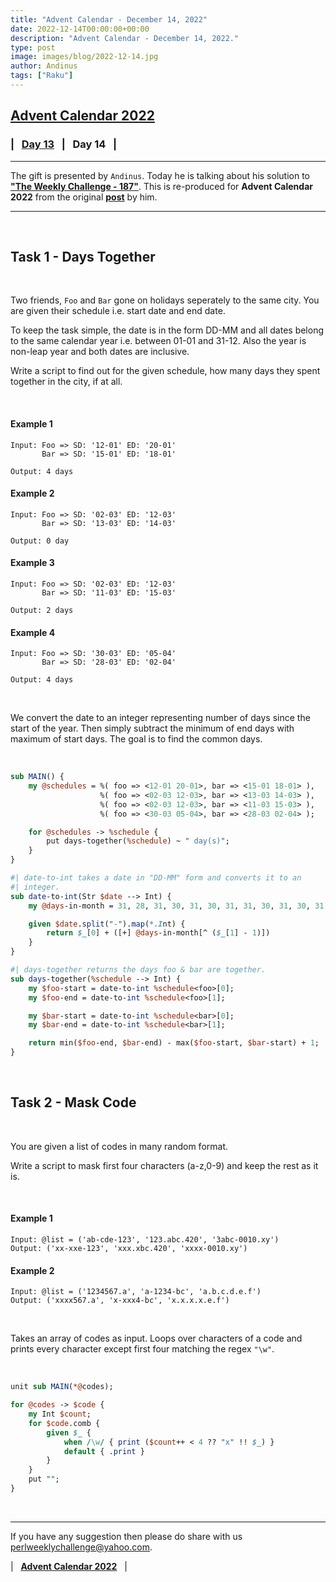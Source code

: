 ```yaml
---
title: "Advent Calendar - December 14, 2022"
date: 2022-12-14T00:00:00+00:00
description: "Advent Calendar - December 14, 2022."
type: post
image: images/blog/2022-12-14.jpg
author: Andinus
tags: ["Raku"]
---
```


## [**Advent Calendar 2022**](/blog/advent-calendar-2022)
### | &nbsp; [**Day 13**](/blog/advent-calendar-2022-12-13) &nbsp; | &nbsp; **Day 14** &nbsp; |
***

The gift is presented by `Andinus`. Today he is talking about his solution to [**"The Weekly Challenge - 187"**](/blog/perl-weekly-challenge-187). This is re-produced for **Advent Calendar 2022** from the original [**post**](https://andinus.unfla.me/pwc/challenge-187) by him.

***

<br>

## Task 1 - Days Together

<br>

Two friends, `Foo` and `Bar` gone on holidays seperately to the same city. You are given their schedule i.e. start date and end date.

To keep the task simple, the date is in the form DD-MM and all dates belong to the same calendar year i.e. between 01-01 and 31-12. Also the year is non-leap year and both dates are inclusive.

Write a script to find out for the given schedule, how many days they spent together in the city, if at all.

<br>

#### Example 1
    Input: Foo => SD: '12-01' ED: '20-01'
           Bar => SD: '15-01' ED: '18-01'

    Output: 4 days

#### Example 2
    Input: Foo => SD: '02-03' ED: '12-03'
           Bar => SD: '13-03' ED: '14-03'

    Output: 0 day

#### Example 3
    Input: Foo => SD: '02-03' ED: '12-03'
           Bar => SD: '11-03' ED: '15-03'

    Output: 2 days

#### Example 4
    Input: Foo => SD: '30-03' ED: '05-04'
           Bar => SD: '28-03' ED: '02-04'

    Output: 4 days

<br>

We convert the date to an integer representing number of days since the start of the year. Then simply subtract the minimum of end days with maximum of start days. The goal is to find the common days.

<br>

```perl
sub MAIN() {
    my @schedules = %( foo => <12-01 20-01>, bar => <15-01 18-01> ),
                    %( foo => <02-03 12-03>, bar => <13-03 14-03> ),
                    %( foo => <02-03 12-03>, bar => <11-03 15-03> ),
                    %( foo => <30-03 05-04>, bar => <28-03 02-04> );

    for @schedules -> %schedule {
        put days-together(%schedule) ~ " day(s)";
    }
}

#| date-to-int takes a date in "DD-MM" form and converts it to an
#| integer.
sub date-to-int(Str $date --> Int) {
    my @days-in-month = 31, 28, 31, 30, 31, 30, 31, 31, 30, 31, 30, 31;

    given $date.split("-").map(*.Int) {
        return $_[0] + ([+] @days-in-month[^ ($_[1] - 1)])
    }
}

#| days-together returns the days foo & bar are together.
sub days-together(%schedule --> Int) {
    my $foo-start = date-to-int %schedule<foo>[0];
    my $foo-end = date-to-int %schedule<foo>[1];

    my $bar-start = date-to-int %schedule<bar>[0];
    my $bar-end = date-to-int %schedule<bar>[1];

    return min($foo-end, $bar-end) - max($foo-start, $bar-start) + 1;
}
```

<br>

## Task 2 - Mask Code

<br>

You are given a list of codes in many random format.

Write a script to mask first four characters (a-z,0-9) and keep the rest as it is.

<br>

#### Example 1

    Input: @list = ('ab-cde-123', '123.abc.420', '3abc-0010.xy')
    Output: ('xx-xxe-123', 'xxx.xbc.420', 'xxxx-0010.xy')

#### Example 2

    Input: @list = ('1234567.a', 'a-1234-bc', 'a.b.c.d.e.f')
    Output: ('xxxx567.a', 'x-xxx4-bc', 'x.x.x.x.e.f')

<br>

Takes an array of codes as input. Loops over characters of a code and prints every character except first four matching the regex `"\w"`.

<br>

```perl
unit sub MAIN(*@codes);

for @codes -> $code {
    my Int $count;
    for $code.comb {
        given $_ {
            when /\w/ { print ($count++ < 4 ?? "x" !! $_) }
            default { .print }
        }
    }
    put "";
}
```

<br>

***

If you have any suggestion then please do share with us <perlweeklychallenge@yahoo.com>.

| &nbsp; [**Advent Calendar 2022**](/blog/advent-calendar-2022) &nbsp; |
